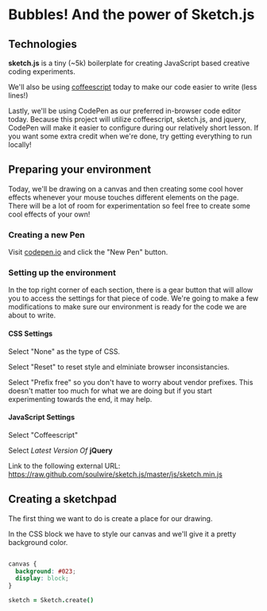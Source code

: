 # Bubbles! And the power of Sketch.js

## Technologies

**sketch.js** is a tiny (~5k) boilerplate for creating JavaScript based creative coding experiments.

We'll also be using [coffeescript](http://coffeescript.org/) today to make our code easier to write (less lines!)

Lastly, we'll be using CodePen as our preferred in-browser code editor today. Because this project will utilize coffeescript, sketch.js, and jquery, CodePen will make it easier to configure during our relatively short lesson. If you want some extra credit when we're done, try getting everything to run locally!


## Preparing your environment

Today, we'll be drawing on a canvas and then creating some cool hover effects whenever your mouse touches different elements on the page. There will be a lot of room for experimentation so feel free to create some cool effects of your own!

### Creating a new Pen

Visit [codepen.io](http://codepen.io/) and click the "New Pen" button.

### Setting up the environment

In the top right corner of each section, there is a gear button that will allow you to access the settings for that piece of code. We're going to make a few modifications to make sure our environment is ready for the code we are about to write.

#### CSS Settings

Select "None" as the type of CSS.

Select "Reset" to reset style and elminiate browser inconsistancies.

Select "Prefix free" so you don't have to worry about vendor prefixes. This doesn't matter too much for what we are doing but if you start experimenting towards the end, it may help.

#### JavaScript Settings

Select "Coffeescript"

Select *Latest Version Of* **jQuery**

Link to the following external URL: https://raw.github.com/soulwire/sketch.js/master/js/sketch.min.js

## Creating a sketchpad

The first thing we want to do is create a place for our drawing.

In the CSS block we have to style our canvas and we'll give it a pretty background color.

```css

canvas {
  background: #023;
  display: block; 
}

``` 

```coffeescript
sketch = Sketch.create()
```








